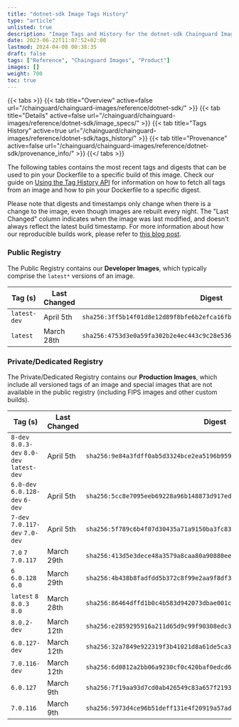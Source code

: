```yaml
---
title: "dotnet-sdk Image Tags History"
type: "article"
unlisted: true
description: "Image Tags and History for the dotnet-sdk Chainguard Image"
date: 2023-06-22T11:07:52+02:00
lastmod: 2024-04-08 00:38:35
draft: false
tags: ["Reference", "Chainguard Images", "Product"]
images: []
weight: 700
toc: true
---
```


{{< tabs >}}
{{< tab title="Overview" active=false url="/chainguard/chainguard-images/reference/dotnet-sdk/" >}}
{{< tab title="Details" active=false url="/chainguard/chainguard-images/reference/dotnet-sdk/image_specs/" >}}
{{< tab title="Tags History" active=true url="/chainguard/chainguard-images/reference/dotnet-sdk/tags_history/" >}}
{{< tab title="Provenance" active=false url="/chainguard/chainguard-images/reference/dotnet-sdk/provenance_info/" >}}
{{</ tabs >}}

The following tables contains the most recent tags and digests that can be used to pin your Dockerfile to a specific build of this image. Check our guide on [Using the Tag History API](/chainguard/chainguard-images/using-the-tag-history-api/) for information on how to fetch all tags from an image and how to pin your Dockerfile to a specific digest.

Please note that digests and timestamps only change when there is a change to the image, even though images are rebuilt every night. The "Last Changed" column indicates when the image was last modified, and doesn't always reflect the latest build timestamp. For more information about how our reproducible builds work, please refer to [this blog post](https://www.chainguard.dev/unchained/reproducing-chainguards-reproducible-image-builds).

### Public Registry
The Public Registry contains our **Developer Images**, which typically comprise the `latest*` versions of an image.

| Tag (s)       | Last Changed | Digest                                                                    |
|---------------|--------------|---------------------------------------------------------------------------|
|  `latest-dev` | April 5th    | `sha256:3ff5b14f01d8e12d89f8bfe6b2efca16fb90e476d8851894baac86773f10502c` |
|  `latest`     | March 28th   | `sha256:4753d3e0a59fa302b2e4ec443c9c28e53627bbf969abd7617b6af48d22baefba` |


### Private/Dedicated Registry
The Private/Dedicated Registry contains our **Production Images**, which include all versioned tags of an image and special images that are not available in the public registry (including FIPS images and other custom builds).

| Tag (s)                                     | Last Changed | Digest                                                                    |
|---------------------------------------------|--------------|---------------------------------------------------------------------------|
|  `8-dev` `8.0.3-dev` `8.0-dev` `latest-dev` | April 5th    | `sha256:9e84a3fdff0ab5d3324bce2ea5196b9599dac3e18d6566e833f7e31f8471604b` |
|  `6.0-dev` `6.0.128-dev` `6-dev`            | April 5th    | `sha256:5cc8e7095eeb69228a96b148873d917edd1f9fbebd94ae2910da7a13d774d062` |
|  `7-dev` `7.0.117-dev` `7.0-dev`            | April 5th    | `sha256:5f789c6b4f07d30435a71a9150ba3fc83a2f62ec1f60e17f326ba968dd6bcd81` |
|  `7.0` `7` `7.0.117`                        | March 29th   | `sha256:413d5e3dece48a3579a8caa80a90880ee1bcf0be336f363273bae87bd1f0c859` |
|  `6` `6.0.128` `6.0`                        | March 29th   | `sha256:4b438b8fadfdd5b372c8f99e2aa9f8df3a916e85cde728ea688aede3e175caa7` |
|  `latest` `8` `8.0.3` `8.0`                 | March 28th   | `sha256:86464dffd1b0c4b583d942073dbae001ce2ec95318eb7faf98654e7425eab146` |
|  `8.0.2-dev`                                | March 12th   | `sha256:e2859295916a211d65d9c99f90308edc3f7e58fb74d8bdc8068a33c1858a4643` |
|  `6.0.127-dev`                              | March 12th   | `sha256:32a7849e922319f3b41021d8a61de5ca3ea1e9a94514a4e2101ef8a114eb0f59` |
|  `7.0.116-dev`                              | March 12th   | `sha256:6d0812a2bb06a9230cf0c420baf0edcd60e5c6e3b7294efcd8c3013f2a1e05fd` |
|  `6.0.127`                                  | March 9th    | `sha256:7f19aa93d7cd0ab426549c83a657f21937fef8a09a7617f1891a9f0d16bbb9a6` |
|  `7.0.116`                                  | March 9th    | `sha256:5973d4ce96b51deff131e4f20919a57ad7e47324b3f17a4e9c02915c92e611db` |


